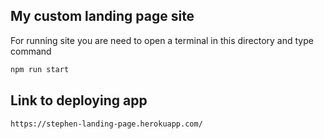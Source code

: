 ## My custom landing page site

For running site you are need to open a terminal in this directory and type command

```bash
npm run start
```
## Link to deploying app
```bash
https://stephen-landing-page.herokuapp.com/
```
